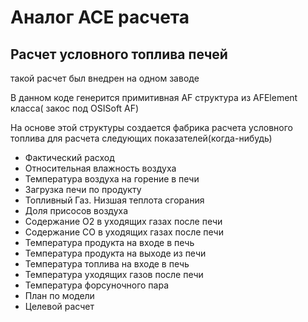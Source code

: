 # Аналог ACE расчета 

## Расчет условного топлива печей

такой расчет был внедрен на одном заводе

В данном коде генерится примитивная AF структура из AFElement класса( закос под OSISoft AF)

На основе этой структуры создается фабрика расчета условного топлива для расчета следующих показателей(когда-нибудь)

- Фактический расход
- Относительная влажность воздуха
- Температура воздуха на горение в печи
- Загрузка печи по продукту
- Топливный Газ. Низшая теплота сгорания
- Доля присосов воздуха
- Содержание O2 в уходящих газах после печи
- Содержание СO в уходящих газах после печи
- Температура продукта на входе в печь
- Температура продукта на выходе из печи
- Температура топлива на входе в печь
- Температура уходящих газов после печи
- Температура форсуночного пара
- План по модели
- Целевой расчет
